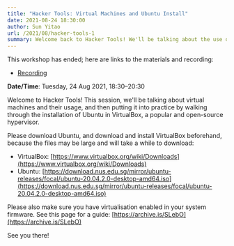 ```yaml
---
title: "Hacker Tools: Virtual Machines and Ubuntu Install"
date: 2021-08-24 18:30:00
author: Sun Yitao
url: /2021/08/hacker-tools-1
summary: Welcome back to Hacker Tools! We'll be talking about the use of virtual machines and walking through a simple installation of Ubuntu.
---
```


This workshop has ended; here are links to the materials and recording:

- [Recording](https://youtu.be/TZk_oyKX9UA)


**Date/Time**: Tuesday, 24 Aug 2021, 18:30&ndash;20:30<br />

Welcome to Hacker Tools! This session, we'll be talking about virtual machines and their usage, and then putting it into practice by walking through the installation of Ubuntu in VirtualBox, a popular and open-source hypervisor.

Please download Ubuntu, and download and install VirtualBox beforehand, because the files may be large and will take a while to download:

- VirtualBox: [https://www.virtualbox.org/wiki/Downloads](https://www.virtualbox.org/wiki/Downloads)
- Ubuntu: [https://download.nus.edu.sg/mirror/ubuntu-releases/focal/ubuntu-20.04.2.0-desktop-amd64.iso](https://download.nus.edu.sg/mirror/ubuntu-releases/focal/ubuntu-20.04.2.0-desktop-amd64.iso)

Please also make sure you have virtualisation enabled in your system firmware. See this page for a guide: [https://archive.is/SLebO](https://archive.is/SLebO)

See you there!
